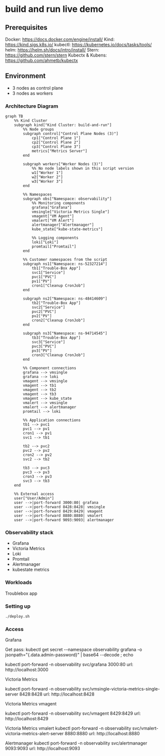 # build and run live demo

## Prerequisites

Docker: https://docs.docker.com/engine/install/
Kind: https://kind.sigs.k8s.io/
kubectl: https://kubernetes.io/docs/tasks/tools/
helm: https://helm.sh/docs/intro/install/
Stern: https://github.com/stern/stern
Kubectx & Kubens: https://github.com/ahmetb/kubectx

## Environment

- 3 nodes as control plane
- 3 nodes as workers

### Architecture Diagram

```mermaid
graph TB
    %% Kind Cluster
    subgraph kind["Kind Cluster: build-and-run"]
        %% Node groups
        subgraph control["Control Plane Nodes (3)"]
            cp1["Control Plane 1"]
            cp2["Control Plane 2"]
            cp3["Control Plane 3"]
            metrics["Metrics Server"]
        end
        
        subgraph workers["Worker Nodes (3)"]
            %% No node labels shown in this script version
            w1["Worker 1"]
            w2["Worker 2"]
            w3["Worker 3"]
        end

        %% Namespaces
        subgraph obs["Namespace: observability"]
            %% Monitoring components
            grafana["Grafana"]
            vmsingle["Victoria Metrics Single"]
            vmagent["VM Agent"]
            vmalert["VM Alert"]
            alertmanager["Alertmanager"]
            kube_state["kube-state-metrics"]
            
            %% Logging components
            loki["Loki"]
            promtail["Promtail"]
        end

        %% Customer namespaces from the script
        subgraph ns1["Namespace: ns-52327214"]
            tb1["Trouble-Box App"]
            svc1["Service"]
            pvc1["PVC"]
            pv1["PV"]
            cron1["Cleanup CronJob"]
        end

        subgraph ns2["Namespace: ns-48414609"]
            tb2["Trouble-Box App"]
            svc2["Service"]
            pvc2["PVC"]
            pv2["PV"]
            cron2["Cleanup CronJob"]
        end

        subgraph ns3["Namespace: ns-94714545"]
            tb3["Trouble-Box App"]
            svc3["Service"]
            pvc3["PVC"]
            pv3["PV"]
            cron3["Cleanup CronJob"]
        end

        %% Component connections
        grafana --> vmsingle
        grafana --> loki
        vmagent --> vmsingle
        vmagent --> tb1
        vmagent --> tb2
        vmagent --> tb3
        vmagent --> kube_state
        vmalert --> vmsingle
        vmalert --> alertmanager
        promtail --> loki
        
        %% Application connections
        tb1 --> pvc1
        pvc1 --> pv1
        cron1 --> pv1
        svc1 --> tb1
        
        tb2 --> pvc2
        pvc2 --> pv2
        cron2 --> pv2
        svc2 --> tb2
        
        tb3 --> pvc3
        pvc3 --> pv3
        cron3 --> pv3
        svc3 --> tb3
    end
    
    %% External access
    user["User/Admin"]
    user -->|port-forward 3000:80| grafana
    user -->|port-forward 8428:8428| vmsingle
    user -->|port-forward 8429:8429| vmagent
    user -->|port-forward 8880:8880| vmalert
    user -->|port-forward 9093:9093| alertmanager
```

### Observability stack

- Grafana
- Victoria Metrics
- Loki
- Promtail
- Alertmanager
- kubestate metrics

### Workloads

Troublebox app

### Setting up

```bash
./deploy.sh
```

### Access

Grafana

Get pass:
kubectl get secret --namespace observability grafana -o jsonpath="{.data.admin-password}" | base64 --decode ; echo

kubectl port-forward -n observability svc/grafana 3000:80
url: http://localhost:3000

Victoria Metrics

kubectl port-forward -n observability svc/vmsingle-victoria-metrics-single-server 8428:8428
url: http://localhost:8428

Victoria Metrics vmagent

kubectl port-forward -n observability svc/vmagent 8429:8429
url: http://localhost:8429

Victoria Metrics vmalert
kubectl port-forward -n observability svc/vmalert-victoria-metrics-alert-server 8880:8880
url: http://localhost:8880

Alertmanager
kubectl port-forward -n observability svc/alertmanager 9093:9093
url: http://localhost:9093



